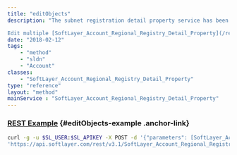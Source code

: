```yaml
---
title: "editObjects"
description: "The subnet registration detail property service has been deprecated. 

Edit multiple [SoftLayer_Account_Regional_Registry_Detail_Property](/reference/datatypes/SoftLayer_Account_Regional_Registry_Detail_Property) objects. "
date: "2018-02-12"
tags:
    - "method"
    - "sldn"
    - "Account"
classes:
    - "SoftLayer_Account_Regional_Registry_Detail_Property"
type: "reference"
layout: "method"
mainService : "SoftLayer_Account_Regional_Registry_Detail_Property"
---
```


### [REST Example](#editObjects-example) <a href="/article/rest/"><i class="fas fa-question"></i></a> {#editObjects-example .anchor-link} 
```bash
curl -g -u $SL_USER:$SL_APIKEY -X POST -d '{"parameters": [SoftLayer_Account_Regional_Registry_Detail_Property]}' \
'https://api.softlayer.com/rest/v3.1/SoftLayer_Account_Regional_Registry_Detail_Property/editObjects'
```
